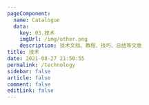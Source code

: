 ```yaml
---
pageComponent:
  name: Catalogue
  data:
    key: 03.技术
    imgUrl: /img/other.png
    description: 技术文档、教程、技巧、总结等文章
title: 技术
date: 2021-08-27 21:50:55
permalink: /technology
sidebar: false
article: false
comment: false
editLink: false
---
```

